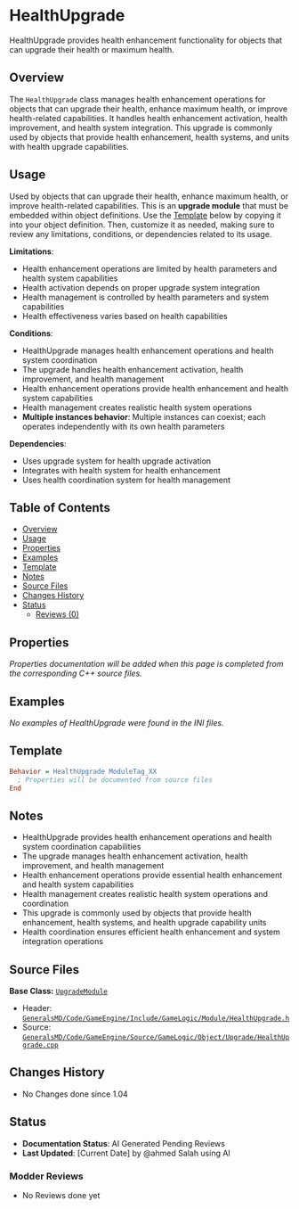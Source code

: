 # HealthUpgrade

HealthUpgrade provides health enhancement functionality for objects that can upgrade their health or maximum health.

## Overview

The `HealthUpgrade` class manages health enhancement operations for objects that can upgrade their health, enhance maximum health, or improve health-related capabilities. It handles health enhancement activation, health improvement, and health system integration. This upgrade is commonly used by objects that provide health enhancement, health systems, and units with health upgrade capabilities.

## Usage

Used by objects that can upgrade their health, enhance maximum health, or improve health-related capabilities. This is an **upgrade module** that must be embedded within object definitions. Use the [Template](#template) below by copying it into your object definition. Then, customize it as needed, making sure to review any limitations, conditions, or dependencies related to its usage.

**Limitations**:
- Health enhancement operations are limited by health parameters and health system capabilities
- Health activation depends on proper upgrade system integration
- Health management is controlled by health parameters and system capabilities
- Health effectiveness varies based on health capabilities

**Conditions**:
- HealthUpgrade manages health enhancement operations and health system coordination
- The upgrade handles health enhancement activation, health improvement, and health management
- Health enhancement operations provide health enhancement and health system capabilities
- Health management creates realistic health system operations
- **Multiple instances behavior**: Multiple instances can coexist; each operates independently with its own health parameters

**Dependencies**:
- Uses upgrade system for health upgrade activation
- Integrates with health system for health enhancement
- Uses health coordination system for health management

## Table of Contents

- [Overview](#overview)
- [Usage](#usage)
- [Properties](#properties)
- [Examples](#examples)
- [Template](#template)
- [Notes](#notes)
- [Source Files](#source-files)
- [Changes History](#changes-history)
- [Status](#status)
  - [Reviews (0)](#modder-reviews)

## Properties

*Properties documentation will be added when this page is completed from the corresponding C++ source files.*

## Examples

*No examples of HealthUpgrade were found in the INI files.*

## Template

```ini
Behavior = HealthUpgrade ModuleTag_XX
  ; Properties will be documented from source files
End
```

## Notes

- HealthUpgrade provides health enhancement operations and health system coordination capabilities
- The upgrade manages health enhancement activation, health improvement, and health management
- Health enhancement operations provide essential health enhancement and health system capabilities
- Health management creates realistic health system operations and coordination
- This upgrade is commonly used by objects that provide health enhancement, health systems, and health upgrade capability units
- Health coordination ensures efficient health enhancement and system integration operations

## Source Files

**Base Class:** [`UpgradeModule`](../../GeneralsMD/Code/GameEngine/Include/GameLogic/Module/UpgradeModule.h)

- Header: [`GeneralsMD/Code/GameEngine/Include/GameLogic/Module/HealthUpgrade.h`](../../GeneralsMD/Code/GameEngine/Include/GameLogic/Module/HealthUpgrade.h)
- Source: [`GeneralsMD/Code/GameEngine/Source/GameLogic/Object/Upgrade/HealthUpgrade.cpp`](../../GeneralsMD/Code/GameEngine/Source/GameLogic/Object/Upgrade/HealthUpgrade.cpp)

## Changes History

- No Changes done since 1.04

## Status

- **Documentation Status**: AI Generated Pending Reviews 
- **Last Updated**: [Current Date] by @ahmed Salah using AI

### Modder Reviews 
- No Reviews done yet